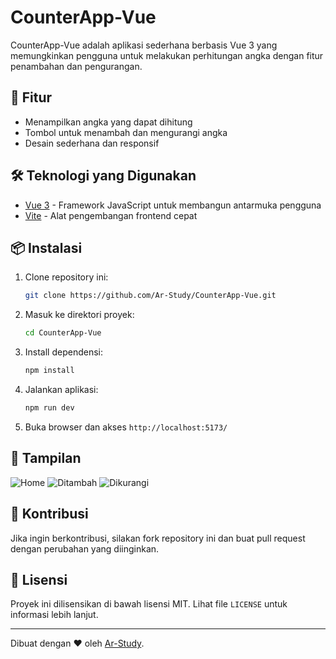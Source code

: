 # CounterApp-Vue

CounterApp-Vue adalah aplikasi sederhana berbasis Vue 3 yang memungkinkan pengguna untuk melakukan perhitungan angka dengan fitur penambahan dan pengurangan.

## 🚀 Fitur
- Menampilkan angka yang dapat dihitung
- Tombol untuk menambah dan mengurangi angka
- Desain sederhana dan responsif

## 🛠️ Teknologi yang Digunakan
- [Vue 3](https://vuejs.org/) - Framework JavaScript untuk membangun antarmuka pengguna
- [Vite](https://vitejs.dev/) - Alat pengembangan frontend cepat

## 📦 Instalasi
1. Clone repository ini:
   ```bash
   git clone https://github.com/Ar-Study/CounterApp-Vue.git
   ```
2. Masuk ke direktori proyek:
   ```bash
   cd CounterApp-Vue
   ```
3. Install dependensi:
   ```bash
   npm install
   ```
4. Jalankan aplikasi:
   ```bash
   npm run dev
   ```
5. Buka browser dan akses `http://localhost:5173/`

## 📸 Tampilan
![Home](https://github.com/user-attachments/assets/84996be3-28ff-4c44-8885-5b6f6dc55c43)
![Ditambah](https://github.com/user-attachments/assets/36578690-3c03-400d-a51c-54028ec9b2c0)
![Dikurangi](https://github.com/user-attachments/assets/13e3fdc1-f626-433f-b99e-92856a089db6)


## 🤝 Kontribusi
Jika ingin berkontribusi, silakan fork repository ini dan buat pull request dengan perubahan yang diinginkan.

## 📜 Lisensi
Proyek ini dilisensikan di bawah lisensi MIT. Lihat file `LICENSE` untuk informasi lebih lanjut.

---
Dibuat dengan ❤️ oleh [Ar-Study](https://github.com/Ar-Study).

